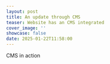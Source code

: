 ```yaml
---
layout: post
title: An update through CMS
teaser: Website has an CMS integrated
cover_image: ''
showcase: false
date: 2025-01-22T11:58:00
---
```

CMS in action

